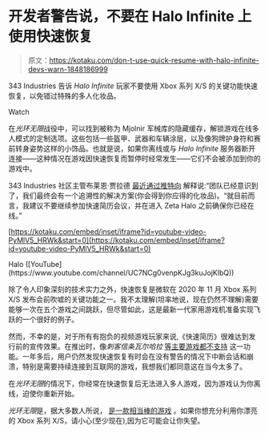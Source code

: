 # 开发者警告说，不要在 Halo Infinite 上使用快速恢复

> 原文：<https://kotaku.com/don-t-use-quick-resume-with-halo-infinite-devs-warn-1848186999>

343 Industries 告诉 *Halo Infinite* 玩家不要使用 Xbox 系列 X/S 的关键功能快速恢复，以免错过特殊的多人化妆品。

Watch

在*光环无限*战役中，可以找到被称为 Mjolnir 军械库的隐藏缓存，解锁游戏在线多人模式的定制选项。这些包括一些盔甲、武器和车辆涂层，以及像狗牌护身符和赛前转身姿势这样的小饰品。也就是说，如果你离线或与 *Halo Infinite* 服务器断开连接——这种情况在游戏因快速恢复而暂停时经常发生——它们不会被添加到你的游戏中。

343 Industries 社区主管布莱恩·贾拉德 [最近通过推特向](https://twitter.com/ske7ch/status/1468677319623462914) 解释说:“团队已经意识到了，我们最终会有一个追溯性的解决方案(你会得到你应得的化妆品)。“就目前而言，我建议不要继续参加快速简历会议，并在进入 Zeta Halo 之前确保你已经在线。”

 [https://kotaku.com/embed/inset/iframe?id=youtube-video-PyMlV5_HRWk&start=0](https://kotaku.com/embed/inset/iframe?id=youtube-video-PyMlV5_HRWk&start=0)

<figcaption class="sc-1ptbguh-0 hxeMec caption">Halo ([YouTube](https://www.youtube.com/channel/UC7NCg0venpKJg3kuJojKlbQ))</figcaption> 

除了令人印象深刻的技术实力之外，快速恢复是微软在 2020 年 11 月 Xbox 系列 X/S 发布会前吹嘘的关键功能之一。我不太理解(坦率地说，现在仍然不理解)需要能够一次在五个游戏之间跳跃，但尽管如此，这是最新一代家用游戏机准备实现飞跃的一个很好的例子。

然而，不幸的是，对于所有有抱负的视频游戏玩家来说,《快速简历》很难达到发行前的宣传效果。在推出时，像*刺客信条瓦尔哈拉* [等主要游戏都不支持](https://kotaku.com/two-weeks-after-launch-xbox-series-x-s-quick-resume-fe-1845741183) 这一功能。一年多后，用户仍然发现快速恢复有时会在没有警告的情况下中断会话和崩溃，特别是需要持续连接到互联网的游戏，我想我们都同意这在当今太多了。

在*光环无限*的情况下，你经常在快速恢复后无法进入多人游戏，因为游戏认为你离线，迫使你重新开始。

*光环无限*是，据大多数人所说， [是一款相当棒的游戏](https://kotaku.com/halo-infinite-the-kotaku-review-1848159022) 。如果你想充分利用你漂亮的 Xbox 系列 X/S，请小心(至少现在),因为它可能会让你失望。